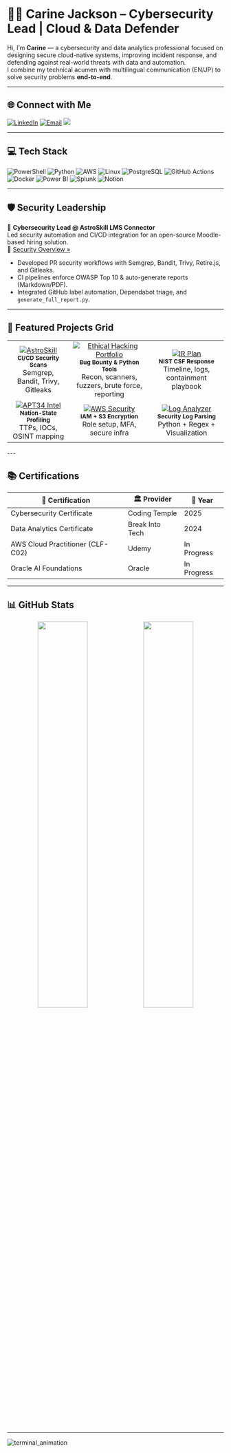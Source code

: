# 👩‍💻 Carine Jackson – Cybersecurity Lead | Cloud & Data Defender

Hi, I’m **Carine** — a cybersecurity and data analytics professional focused on designing secure cloud-native systems, improving incident response, and defending against real-world threats with data and automation.  
I combine my technical acumen with multilingual communication (EN/JP) to solve security problems **end-to-end**.

---

## 🌐 Connect with Me  
[![LinkedIn](https://img.shields.io/badge/-LinkedIn-0077B5?logo=linkedin)](https://linkedin.com/in/carinejackson)  [![Email](https://img.shields.io/badge/-Email-D14836?logo=gmail)](mailto:carinejackson48@gmail.com) [![](https://visitcount.itsvg.in/api?id=CarineJackson1&icon=7&color=5)](https://visitcount.itsvg.in)

---

## 💻 Tech Stack

![PowerShell](https://img.shields.io/badge/PowerShell-%235391FE.svg?style=for-the-badge&logo=powershell&logoColor=white)
![Python](https://img.shields.io/badge/python-3670A0?style=for-the-badge&logo=python&logoColor=ffdd54)
![AWS](https://img.shields.io/badge/AWS-%23FF9900.svg?style=for-the-badge&logo=amazon-aws&logoColor=white)
![Linux](https://img.shields.io/badge/Linux-%23000000.svg?style=for-the-badge&logo=linux&logoColor=white)
![PostgreSQL](https://img.shields.io/badge/PostgreSQL-316192?style=for-the-badge&logo=postgresql&logoColor=white)
![GitHub Actions](https://img.shields.io/badge/github%20actions-%232671E5.svg?style=for-the-badge&logo=githubactions&logoColor=white)
![Docker](https://img.shields.io/badge/docker-%230db7ed.svg?style=for-the-badge&logo=docker&logoColor=white)
![Power BI](https://img.shields.io/badge/power_bi-F2C811?style=for-the-badge&logo=powerbi&logoColor=black)
![Splunk](https://img.shields.io/badge/Splunk-black?style=for-the-badge&logo=splunk&logoColor=white)
![Notion](https://img.shields.io/badge/Notion-%23000000.svg?style=for-the-badge&logo=notion&logoColor=white)

---

## 🛡️ Security Leadership

🔹 **Cybersecurity Lead @ AstroSkill LMS Connector**  
Led security automation and CI/CD integration for an open-source Moodle-based hiring solution.  
📄 [Security Overview »](https://github.com/CarineJackson1/astroskill-lms-connector/blob/main/docs/security-policy.md)

- Developed PR security workflows with Semgrep, Bandit, Trivy, Retire.js, and Gitleaks.
- CI pipelines enforce OWASP Top 10 & auto-generate reports (Markdown/PDF).
- Integrated GitHub label automation, Dependabot triage, and `generate_full_report.py`.

---

## 🧪 Featured Projects Grid

<table>
  <tr>
    <td align="center">
      <a href="https://github.com/CarineJackson1/astroskill-lms-connector">
        <img src="https://img.shields.io/badge/AstroSkill_Security-Automation-informational?style=for-the-badge&logo=github" alt="AstroSkill">
      </a>
      <br/>
      <sub><b>CI/CD Security Scans</b></sub><br/>
      Semgrep, Bandit, Trivy, Gitleaks
    </td>
    <td align="center">
      <a href="https://github.com/CarineJackson1/ethical-hacking-portfolio">
        <img src="https://img.shields.io/badge/Ethical_Hacking_Portfolio-Pentesting-blueviolet?style=for-the-badge&logo=python" alt="Ethical Hacking Portfolio">
      </a>
      <br/>
      <sub><b>Bug Bounty & Python Tools</b></sub><br/>
      Recon, scanners, fuzzers, brute force, reporting
    </td>
    <td align="center">
      <a href="https://github.com/CarineJackson1/shields-up-cybersecurity-response">
        <img src="https://img.shields.io/badge/Ransomware_IR-Plan-critical?style=for-the-badge&logo=github" alt="IR Plan">
      </a>
      <br/>
      <sub><b>NIST CSF Response</b></sub><br/>
      Timeline, logs, containment playbook
    </td>
  </tr>
  <tr>
    <td align="center">
      <a href="https://github.com/CarineJackson1/-cybersecurity-incident-investigation-threat-intelligence-reporting">
        <img src="https://img.shields.io/badge/APT34_Threat_Intel-Report-orange?style=for-the-badge&logo=mitre" alt="APT34 Intel">
      </a>
      <br/>
      <sub><b>Nation-State Profiling</b></sub><br/>
      TTPs, IOCs, OSINT mapping
    </td>
    <td align="center">
      <a href="https://github.com/CarineJackson1/aws-cloud-practitioner-clf-c02">
        <img src="https://img.shields.io/badge/AWS_Cloud_Security-Hardening-yellow?style=for-the-badge&logo=amazonaws" alt="AWS Security">
      </a>
      <br/>
      <sub><b>IAM + S3 Encryption</b></sub><br/>
      Role setup, MFA, secure infra
    </td>
    <td align="center">
      <a href="https://github.com/CarineJackson1/python-log-analyzer-starter">
        <img src="https://img.shields.io/badge/Log_Analyzer-Jupyter_Lab-blue?style=for-the-badge&logo=jupyter" alt="Log Analyzer">
      </a>
      <br/>
      <sub><b>Security Log Parsing</b></sub><br/>
      Python + Regex + Visualization
    </td>
  </tr>
</table>
---

## 📚 Certifications

| 📜 Certification                     | 🏛️ Provider        | 📅 Year       |
|-------------------------------------|--------------------|--------------|
| Cybersecurity Certificate           | Coding Temple       | 2025         |
| Data Analytics Certificate          | Break Into Tech     | 2024         |
| AWS Cloud Practitioner (CLF-C02)    | Udemy               | In Progress  |
| Oracle AI Foundations               | Oracle              | In Progress  |

---

## 📊 GitHub Stats

<p align="center">
  <img width="48%" src="https://github-readme-stats.vercel.app/api?username=CarineJackson1&show_icons=true&theme=radical" />
  <img width="48%" src="https://github-readme-stats.vercel.app/api/top-langs/?username=CarineJackson1&layout=compact&theme=radical" />
</p>

---

![terminal_animation](https://github.com/user-attachments/assets/1af9e47b-69c6-41a6-afad-67a649a50947)
